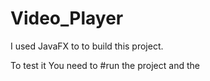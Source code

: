 # Video_Player

I used JavaFX to to build this project.

To test it You need to #run the project and the 
